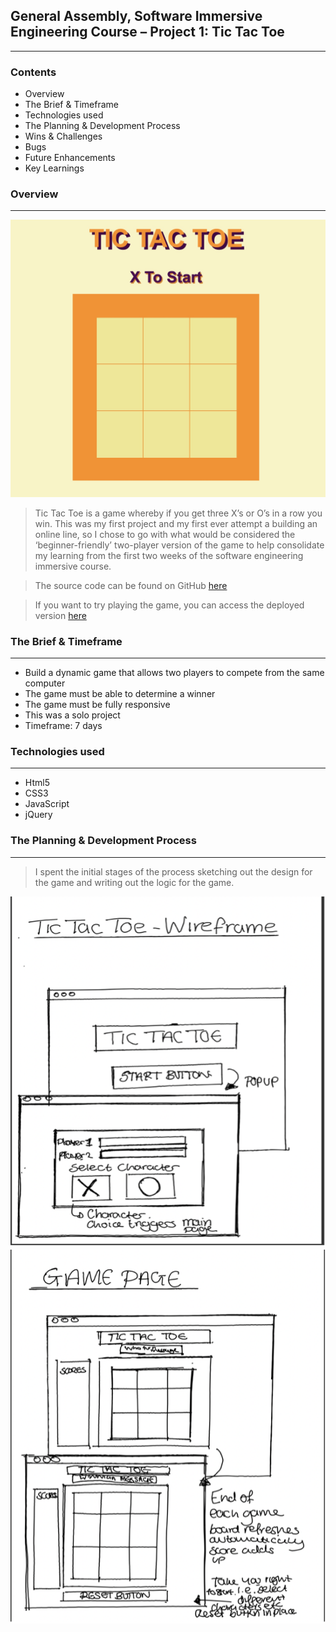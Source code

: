 ## General Assembly, Software Immersive Engineering Course – Project 1: Tic Tac Toe 
-------

### Contents 
 
* Overview 
* The Brief & Timeframe 
* Technologies used 
* The Planning & Development Process 
* Wins & Challenges
* Bugs
* Future Enhancements 
* Key Learnings

### Overview
---

<img src="images/Tic-Tac-Toe.jpg">

> Tic Tac Toe is a game whereby if you get three X’s or O’s in a row you win.  This was my first project and my first ever attempt a building an online line, so I chose to go with what would be considered the ‘beginner-friendly’ two-player version of the game to help consolidate my learning from the first two weeks of the software engineering immersive course.

> The source code can be found on GitHub [here](https://github.com/HelenevB/SEI-Project01-Tic-Tac-Toe)

> If you want to try playing the game, you can access the deployed version [here](https://pages.git.generalassemb.ly/hvb/Project-One-Tic-Tac-Toe/)

### The Brief & Timeframe
---

* Build a dynamic game that allows two players to compete from the same computer
* The game must be able to determine a winner
* The game must be fully responsive 
* This was a solo project 
* Timeframe: 7 days 

### Technologies used 
---

* Html5
* CSS3
* JavaScript
* jQuery

### The Planning & Development Process
---

> I spent the initial stages of the process sketching out the design for the game and writing out the logic for the game.

<img src="images/Wireframe1.png">  <img src="images/wireframe2.png"> 



